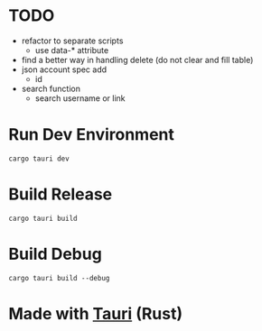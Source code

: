 # TODO
- refactor to separate scripts
    - use data-* attribute
- find a better way in handling delete (do not clear and fill table)
- json account spec add
    - id
- search function
    - search username or link
# Run Dev Environment
```
cargo tauri dev
```
# Build Release
```
cargo tauri build
```
# Build Debug
```
cargo tauri build --debug
```
# Made with [Tauri](https://tauri.app/) (Rust)
